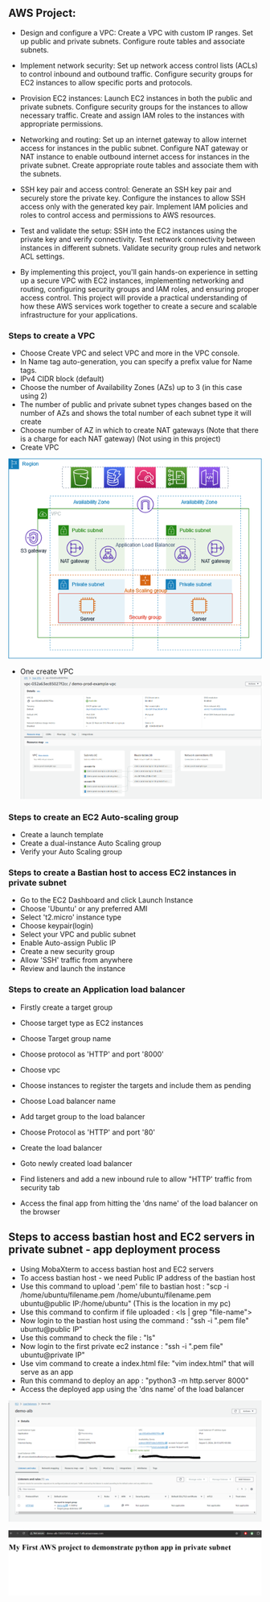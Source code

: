 ## AWS Project:

- Design and configure a VPC: Create a VPC with custom IP ranges. Set up public and private subnets. Configure route tables and associate subnets.

- Implement network security: Set up network access control lists (ACLs) to control inbound and outbound traffic. Configure security groups for EC2 instances to allow specific ports and protocols.

- Provision EC2 instances: Launch EC2 instances in both the public and private subnets. Configure security groups for the instances to allow necessary traffic. Create and assign IAM roles to the instances with appropriate permissions.

- Networking and routing: Set up an internet gateway to allow internet access for instances in the public subnet. Configure NAT gateway or NAT instance to enable outbound internet access for instances in the private subnet. Create appropriate route tables and associate them with the subnets.

- SSH key pair and access control: Generate an SSH key pair and securely store the private key. Configure the instances to allow SSH access only with the generated key pair. Implement IAM policies and roles to control access and permissions to AWS resources.

- Test and validate the setup: SSH into the EC2 instances using the private key and verify connectivity. Test network connectivity between instances in different subnets. Validate security group rules and network ACL settings.

- By implementing this project, you'll gain hands-on experience in setting up a secure VPC with EC2 instances, implementing networking and routing, configuring security groups and IAM roles, and ensuring proper access control. This project will provide a practical understanding of how these AWS services work together to create a secure and scalable infrastructure for your applications.



### Steps to create a VPC

- Choose Create VPC and select VPC and more in the VPC console. 
- In Name tag auto-generation, you can specify a prefix value for Name tags. 
- IPv4 CIDR block (default)
- Choose the number of Availability Zones (AZs) up to 3 (in this case using 2)
- The number of public and private subnet types changes based on the number of AZs and shows the total number of each subnet type it    will create
- Choose number of AZ in which to create NAT gateways (Note that there is a charge for each NAT gateway) (Not using in this project) 
- Create VPC 

![alt text](image.png)

- One create VPC
![alt text](image-7.png)


### Steps to create an EC2 Auto-scaling group
+ Create a launch template
+ Create a dual-instance Auto Scaling group
+ Verify your Auto Scaling group


### Steps to create a Bastian host to access EC2 instances in private subnet
- Go to the EC2 Dashboard and click Launch Instance
- Choose 'Ubuntu' or any preferred AMI
- Select 't2.micro' instance type 
- Choose keypair(login)
- Select your VPC and public subnet
- Enable Auto-assign Public IP
- Create a new security group 
- Allow 'SSH' traffic from anywhere
- Review and launch the instance

### Steps to create an Application load balancer
- Firstly create a target group
- Choose target type as EC2 instances
- Choose Target group name
- Choose protocol as 'HTTP' and port '8000'
- Choose vpc 
- Choose instances to register the targets and include them as pending

- Choose Load balancer name
- Add target group to the load balancer
- Choose Protocol as 'HTTP' and port '80' 
- Create the load balancer
- Goto newly created load balancer
- Find listeners and add a new inbound rule to allow "HTTP' traffic from security tab
- Access the final app from hitting the 'dns name' of the load balancer on the browser

## Steps to access bastian host and EC2 servers in private subnet - app deployment process
- Using MobaXterm to access bastian host and EC2 servers
- To access bastian host - we need Public IP address of the bastian host
- Use this command to upload '.pem' file to bastian host : "scp -i /home/ubuntu/filename.pem /home/ubuntu/filename.pem ubuntu@public IP:/home/ubuntu" (This is the location in my pc)
- Use this command to confirm if file uploaded : <ls | grep "file-name">
- Now login to the bastian host using the command : "ssh -i ".pem file" ubuntu@public IP"
- Use this command to check the file : "ls"
- Now login to the first private ec2 instance : "ssh -i ".pem file" ubuntu@private IP"
- Use vim command to create a index.html file: "vim index.html" that will serve as an app
- Run this command to deploy an app : "python3 -m http.server 8000"
- Access the deployed app using the 'dns name' of the load balancer

![alt text](image-6.png)

![alt text](image-5.png)
 











